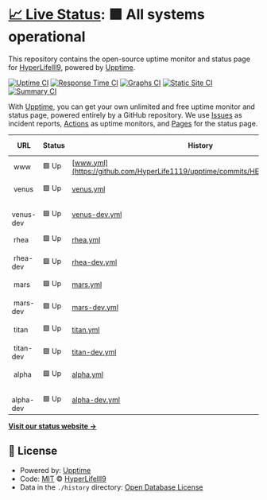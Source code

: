 # [📈 Live Status](https://HyperLife1119.github.io/upptime): <!--live status--> **🟩 All systems operational**

This repository contains the open-source uptime monitor and status page for [HyperLifelll9](onch.at), powered by [Upptime](https://github.com/upptime/upptime).

[![Uptime CI](https://github.com/HyperLife1119/upptime/workflows/Uptime%20CI/badge.svg)](https://github.com/HyperLife1119/upptime/actions?query=workflow%3A%22Uptime+CI%22)
[![Response Time CI](https://github.com/HyperLife1119/upptime/workflows/Response%20Time%20CI/badge.svg)](https://github.com/HyperLife1119/upptime/actions?query=workflow%3A%22Response+Time+CI%22)
[![Graphs CI](https://github.com/HyperLife1119/upptime/workflows/Graphs%20CI/badge.svg)](https://github.com/HyperLife1119/upptime/actions?query=workflow%3A%22Graphs+CI%22)
[![Static Site CI](https://github.com/HyperLife1119/upptime/workflows/Static%20Site%20CI/badge.svg)](https://github.com/HyperLife1119/upptime/actions?query=workflow%3A%22Static+Site+CI%22)
[![Summary CI](https://github.com/HyperLife1119/upptime/workflows/Summary%20CI/badge.svg)](https://github.com/HyperLife1119/upptime/actions?query=workflow%3A%22Summary+CI%22)

With [Upptime](https://upptime.js.org), you can get your own unlimited and free uptime monitor and status page, powered entirely by a GitHub repository. We use [Issues](https://github.com/HyperLife1119/upptime/issues) as incident reports, [Actions](https://github.com/HyperLife1119/upptime/actions) as uptime monitors, and [Pages](https://HyperLife1119.github.io/upptime) for the status page.

<!--start: status pages-->
<!-- This summary is generated by Upptime (https://github.com/upptime/upptime) -->
<!-- Do not edit this manually, your changes will be overwritten -->
<!-- prettier-ignore -->
| URL | Status | History | Response Time | Uptime |
| --- | ------ | ------- | ------------- | ------ |
| <img alt="" src="https://favicons.githubusercontent.com/null" height="13"> www | 🟩 Up | [www.yml](https://github.com/HyperLife1119/upptime/commits/HEAD/history/www.yml) | <details><summary><img alt="Response time graph" src="./graphs/www/response-time-week.png" height="20"> 954ms</summary><br><a href="https://HyperLife1119.github.io/upptime/history/www"><img alt="Response time 919" src="https://img.shields.io/endpoint?url=https%3A%2F%2Fraw.githubusercontent.com%2FHyperLife1119%2Fupptime%2FHEAD%2Fapi%2Fwww%2Fresponse-time.json"></a><br><a href="https://HyperLife1119.github.io/upptime/history/www"><img alt="24-hour response time 750" src="https://img.shields.io/endpoint?url=https%3A%2F%2Fraw.githubusercontent.com%2FHyperLife1119%2Fupptime%2FHEAD%2Fapi%2Fwww%2Fresponse-time-day.json"></a><br><a href="https://HyperLife1119.github.io/upptime/history/www"><img alt="7-day response time 954" src="https://img.shields.io/endpoint?url=https%3A%2F%2Fraw.githubusercontent.com%2FHyperLife1119%2Fupptime%2FHEAD%2Fapi%2Fwww%2Fresponse-time-week.json"></a><br><a href="https://HyperLife1119.github.io/upptime/history/www"><img alt="30-day response time 919" src="https://img.shields.io/endpoint?url=https%3A%2F%2Fraw.githubusercontent.com%2FHyperLife1119%2Fupptime%2FHEAD%2Fapi%2Fwww%2Fresponse-time-month.json"></a><br><a href="https://HyperLife1119.github.io/upptime/history/www"><img alt="1-year response time 919" src="https://img.shields.io/endpoint?url=https%3A%2F%2Fraw.githubusercontent.com%2FHyperLife1119%2Fupptime%2FHEAD%2Fapi%2Fwww%2Fresponse-time-year.json"></a></details> | <details><summary><a href="https://HyperLife1119.github.io/upptime/history/www">100.00%</a></summary><a href="https://HyperLife1119.github.io/upptime/history/www"><img alt="All-time uptime 99.89%" src="https://img.shields.io/endpoint?url=https%3A%2F%2Fraw.githubusercontent.com%2FHyperLife1119%2Fupptime%2FHEAD%2Fapi%2Fwww%2Fuptime.json"></a><br><a href="https://HyperLife1119.github.io/upptime/history/www"><img alt="24-hour uptime 100.00%" src="https://img.shields.io/endpoint?url=https%3A%2F%2Fraw.githubusercontent.com%2FHyperLife1119%2Fupptime%2FHEAD%2Fapi%2Fwww%2Fuptime-day.json"></a><br><a href="https://HyperLife1119.github.io/upptime/history/www"><img alt="7-day uptime 100.00%" src="https://img.shields.io/endpoint?url=https%3A%2F%2Fraw.githubusercontent.com%2FHyperLife1119%2Fupptime%2FHEAD%2Fapi%2Fwww%2Fuptime-week.json"></a><br><a href="https://HyperLife1119.github.io/upptime/history/www"><img alt="30-day uptime 99.89%" src="https://img.shields.io/endpoint?url=https%3A%2F%2Fraw.githubusercontent.com%2FHyperLife1119%2Fupptime%2FHEAD%2Fapi%2Fwww%2Fuptime-month.json"></a><br><a href="https://HyperLife1119.github.io/upptime/history/www"><img alt="1-year uptime 99.89%" src="https://img.shields.io/endpoint?url=https%3A%2F%2Fraw.githubusercontent.com%2FHyperLife1119%2Fupptime%2FHEAD%2Fapi%2Fwww%2Fuptime-year.json"></a></details>
| <img alt="" src="https://favicons.githubusercontent.com/null" height="13"> venus | 🟩 Up | [venus.yml](https://github.com/HyperLife1119/upptime/commits/HEAD/history/venus.yml) | <details><summary><img alt="Response time graph" src="./graphs/venus/response-time-week.png" height="20"> 909ms</summary><br><a href="https://HyperLife1119.github.io/upptime/history/venus"><img alt="Response time 954" src="https://img.shields.io/endpoint?url=https%3A%2F%2Fraw.githubusercontent.com%2FHyperLife1119%2Fupptime%2FHEAD%2Fapi%2Fvenus%2Fresponse-time.json"></a><br><a href="https://HyperLife1119.github.io/upptime/history/venus"><img alt="24-hour response time 680" src="https://img.shields.io/endpoint?url=https%3A%2F%2Fraw.githubusercontent.com%2FHyperLife1119%2Fupptime%2FHEAD%2Fapi%2Fvenus%2Fresponse-time-day.json"></a><br><a href="https://HyperLife1119.github.io/upptime/history/venus"><img alt="7-day response time 909" src="https://img.shields.io/endpoint?url=https%3A%2F%2Fraw.githubusercontent.com%2FHyperLife1119%2Fupptime%2FHEAD%2Fapi%2Fvenus%2Fresponse-time-week.json"></a><br><a href="https://HyperLife1119.github.io/upptime/history/venus"><img alt="30-day response time 954" src="https://img.shields.io/endpoint?url=https%3A%2F%2Fraw.githubusercontent.com%2FHyperLife1119%2Fupptime%2FHEAD%2Fapi%2Fvenus%2Fresponse-time-month.json"></a><br><a href="https://HyperLife1119.github.io/upptime/history/venus"><img alt="1-year response time 954" src="https://img.shields.io/endpoint?url=https%3A%2F%2Fraw.githubusercontent.com%2FHyperLife1119%2Fupptime%2FHEAD%2Fapi%2Fvenus%2Fresponse-time-year.json"></a></details> | <details><summary><a href="https://HyperLife1119.github.io/upptime/history/venus">100.00%</a></summary><a href="https://HyperLife1119.github.io/upptime/history/venus"><img alt="All-time uptime 100.00%" src="https://img.shields.io/endpoint?url=https%3A%2F%2Fraw.githubusercontent.com%2FHyperLife1119%2Fupptime%2FHEAD%2Fapi%2Fvenus%2Fuptime.json"></a><br><a href="https://HyperLife1119.github.io/upptime/history/venus"><img alt="24-hour uptime 100.00%" src="https://img.shields.io/endpoint?url=https%3A%2F%2Fraw.githubusercontent.com%2FHyperLife1119%2Fupptime%2FHEAD%2Fapi%2Fvenus%2Fuptime-day.json"></a><br><a href="https://HyperLife1119.github.io/upptime/history/venus"><img alt="7-day uptime 100.00%" src="https://img.shields.io/endpoint?url=https%3A%2F%2Fraw.githubusercontent.com%2FHyperLife1119%2Fupptime%2FHEAD%2Fapi%2Fvenus%2Fuptime-week.json"></a><br><a href="https://HyperLife1119.github.io/upptime/history/venus"><img alt="30-day uptime 100.00%" src="https://img.shields.io/endpoint?url=https%3A%2F%2Fraw.githubusercontent.com%2FHyperLife1119%2Fupptime%2FHEAD%2Fapi%2Fvenus%2Fuptime-month.json"></a><br><a href="https://HyperLife1119.github.io/upptime/history/venus"><img alt="1-year uptime 100.00%" src="https://img.shields.io/endpoint?url=https%3A%2F%2Fraw.githubusercontent.com%2FHyperLife1119%2Fupptime%2FHEAD%2Fapi%2Fvenus%2Fuptime-year.json"></a></details>
| <img alt="" src="https://favicons.githubusercontent.com/null" height="13"> venus-dev | 🟩 Up | [venus-dev.yml](https://github.com/HyperLife1119/upptime/commits/HEAD/history/venus-dev.yml) | <details><summary><img alt="Response time graph" src="./graphs/venus-dev/response-time-week.png" height="20"> 891ms</summary><br><a href="https://HyperLife1119.github.io/upptime/history/venus-dev"><img alt="Response time 927" src="https://img.shields.io/endpoint?url=https%3A%2F%2Fraw.githubusercontent.com%2FHyperLife1119%2Fupptime%2FHEAD%2Fapi%2Fvenus-dev%2Fresponse-time.json"></a><br><a href="https://HyperLife1119.github.io/upptime/history/venus-dev"><img alt="24-hour response time 833" src="https://img.shields.io/endpoint?url=https%3A%2F%2Fraw.githubusercontent.com%2FHyperLife1119%2Fupptime%2FHEAD%2Fapi%2Fvenus-dev%2Fresponse-time-day.json"></a><br><a href="https://HyperLife1119.github.io/upptime/history/venus-dev"><img alt="7-day response time 891" src="https://img.shields.io/endpoint?url=https%3A%2F%2Fraw.githubusercontent.com%2FHyperLife1119%2Fupptime%2FHEAD%2Fapi%2Fvenus-dev%2Fresponse-time-week.json"></a><br><a href="https://HyperLife1119.github.io/upptime/history/venus-dev"><img alt="30-day response time 927" src="https://img.shields.io/endpoint?url=https%3A%2F%2Fraw.githubusercontent.com%2FHyperLife1119%2Fupptime%2FHEAD%2Fapi%2Fvenus-dev%2Fresponse-time-month.json"></a><br><a href="https://HyperLife1119.github.io/upptime/history/venus-dev"><img alt="1-year response time 927" src="https://img.shields.io/endpoint?url=https%3A%2F%2Fraw.githubusercontent.com%2FHyperLife1119%2Fupptime%2FHEAD%2Fapi%2Fvenus-dev%2Fresponse-time-year.json"></a></details> | <details><summary><a href="https://HyperLife1119.github.io/upptime/history/venus-dev">100.00%</a></summary><a href="https://HyperLife1119.github.io/upptime/history/venus-dev"><img alt="All-time uptime 100.00%" src="https://img.shields.io/endpoint?url=https%3A%2F%2Fraw.githubusercontent.com%2FHyperLife1119%2Fupptime%2FHEAD%2Fapi%2Fvenus-dev%2Fuptime.json"></a><br><a href="https://HyperLife1119.github.io/upptime/history/venus-dev"><img alt="24-hour uptime 100.00%" src="https://img.shields.io/endpoint?url=https%3A%2F%2Fraw.githubusercontent.com%2FHyperLife1119%2Fupptime%2FHEAD%2Fapi%2Fvenus-dev%2Fuptime-day.json"></a><br><a href="https://HyperLife1119.github.io/upptime/history/venus-dev"><img alt="7-day uptime 100.00%" src="https://img.shields.io/endpoint?url=https%3A%2F%2Fraw.githubusercontent.com%2FHyperLife1119%2Fupptime%2FHEAD%2Fapi%2Fvenus-dev%2Fuptime-week.json"></a><br><a href="https://HyperLife1119.github.io/upptime/history/venus-dev"><img alt="30-day uptime 100.00%" src="https://img.shields.io/endpoint?url=https%3A%2F%2Fraw.githubusercontent.com%2FHyperLife1119%2Fupptime%2FHEAD%2Fapi%2Fvenus-dev%2Fuptime-month.json"></a><br><a href="https://HyperLife1119.github.io/upptime/history/venus-dev"><img alt="1-year uptime 100.00%" src="https://img.shields.io/endpoint?url=https%3A%2F%2Fraw.githubusercontent.com%2FHyperLife1119%2Fupptime%2FHEAD%2Fapi%2Fvenus-dev%2Fuptime-year.json"></a></details>
| <img alt="" src="https://favicons.githubusercontent.com/null" height="13"> rhea | 🟩 Up | [rhea.yml](https://github.com/HyperLife1119/upptime/commits/HEAD/history/rhea.yml) | <details><summary><img alt="Response time graph" src="./graphs/rhea/response-time-week.png" height="20"> 906ms</summary><br><a href="https://HyperLife1119.github.io/upptime/history/rhea"><img alt="Response time 883" src="https://img.shields.io/endpoint?url=https%3A%2F%2Fraw.githubusercontent.com%2FHyperLife1119%2Fupptime%2FHEAD%2Fapi%2Frhea%2Fresponse-time.json"></a><br><a href="https://HyperLife1119.github.io/upptime/history/rhea"><img alt="24-hour response time 686" src="https://img.shields.io/endpoint?url=https%3A%2F%2Fraw.githubusercontent.com%2FHyperLife1119%2Fupptime%2FHEAD%2Fapi%2Frhea%2Fresponse-time-day.json"></a><br><a href="https://HyperLife1119.github.io/upptime/history/rhea"><img alt="7-day response time 906" src="https://img.shields.io/endpoint?url=https%3A%2F%2Fraw.githubusercontent.com%2FHyperLife1119%2Fupptime%2FHEAD%2Fapi%2Frhea%2Fresponse-time-week.json"></a><br><a href="https://HyperLife1119.github.io/upptime/history/rhea"><img alt="30-day response time 883" src="https://img.shields.io/endpoint?url=https%3A%2F%2Fraw.githubusercontent.com%2FHyperLife1119%2Fupptime%2FHEAD%2Fapi%2Frhea%2Fresponse-time-month.json"></a><br><a href="https://HyperLife1119.github.io/upptime/history/rhea"><img alt="1-year response time 883" src="https://img.shields.io/endpoint?url=https%3A%2F%2Fraw.githubusercontent.com%2FHyperLife1119%2Fupptime%2FHEAD%2Fapi%2Frhea%2Fresponse-time-year.json"></a></details> | <details><summary><a href="https://HyperLife1119.github.io/upptime/history/rhea">100.00%</a></summary><a href="https://HyperLife1119.github.io/upptime/history/rhea"><img alt="All-time uptime 100.00%" src="https://img.shields.io/endpoint?url=https%3A%2F%2Fraw.githubusercontent.com%2FHyperLife1119%2Fupptime%2FHEAD%2Fapi%2Frhea%2Fuptime.json"></a><br><a href="https://HyperLife1119.github.io/upptime/history/rhea"><img alt="24-hour uptime 100.00%" src="https://img.shields.io/endpoint?url=https%3A%2F%2Fraw.githubusercontent.com%2FHyperLife1119%2Fupptime%2FHEAD%2Fapi%2Frhea%2Fuptime-day.json"></a><br><a href="https://HyperLife1119.github.io/upptime/history/rhea"><img alt="7-day uptime 100.00%" src="https://img.shields.io/endpoint?url=https%3A%2F%2Fraw.githubusercontent.com%2FHyperLife1119%2Fupptime%2FHEAD%2Fapi%2Frhea%2Fuptime-week.json"></a><br><a href="https://HyperLife1119.github.io/upptime/history/rhea"><img alt="30-day uptime 100.00%" src="https://img.shields.io/endpoint?url=https%3A%2F%2Fraw.githubusercontent.com%2FHyperLife1119%2Fupptime%2FHEAD%2Fapi%2Frhea%2Fuptime-month.json"></a><br><a href="https://HyperLife1119.github.io/upptime/history/rhea"><img alt="1-year uptime 100.00%" src="https://img.shields.io/endpoint?url=https%3A%2F%2Fraw.githubusercontent.com%2FHyperLife1119%2Fupptime%2FHEAD%2Fapi%2Frhea%2Fuptime-year.json"></a></details>
| <img alt="" src="https://favicons.githubusercontent.com/null" height="13"> rhea-dev | 🟩 Up | [rhea-dev.yml](https://github.com/HyperLife1119/upptime/commits/HEAD/history/rhea-dev.yml) | <details><summary><img alt="Response time graph" src="./graphs/rhea-dev/response-time-week.png" height="20"> 908ms</summary><br><a href="https://HyperLife1119.github.io/upptime/history/rhea-dev"><img alt="Response time 980" src="https://img.shields.io/endpoint?url=https%3A%2F%2Fraw.githubusercontent.com%2FHyperLife1119%2Fupptime%2FHEAD%2Fapi%2Frhea-dev%2Fresponse-time.json"></a><br><a href="https://HyperLife1119.github.io/upptime/history/rhea-dev"><img alt="24-hour response time 823" src="https://img.shields.io/endpoint?url=https%3A%2F%2Fraw.githubusercontent.com%2FHyperLife1119%2Fupptime%2FHEAD%2Fapi%2Frhea-dev%2Fresponse-time-day.json"></a><br><a href="https://HyperLife1119.github.io/upptime/history/rhea-dev"><img alt="7-day response time 908" src="https://img.shields.io/endpoint?url=https%3A%2F%2Fraw.githubusercontent.com%2FHyperLife1119%2Fupptime%2FHEAD%2Fapi%2Frhea-dev%2Fresponse-time-week.json"></a><br><a href="https://HyperLife1119.github.io/upptime/history/rhea-dev"><img alt="30-day response time 980" src="https://img.shields.io/endpoint?url=https%3A%2F%2Fraw.githubusercontent.com%2FHyperLife1119%2Fupptime%2FHEAD%2Fapi%2Frhea-dev%2Fresponse-time-month.json"></a><br><a href="https://HyperLife1119.github.io/upptime/history/rhea-dev"><img alt="1-year response time 980" src="https://img.shields.io/endpoint?url=https%3A%2F%2Fraw.githubusercontent.com%2FHyperLife1119%2Fupptime%2FHEAD%2Fapi%2Frhea-dev%2Fresponse-time-year.json"></a></details> | <details><summary><a href="https://HyperLife1119.github.io/upptime/history/rhea-dev">100.00%</a></summary><a href="https://HyperLife1119.github.io/upptime/history/rhea-dev"><img alt="All-time uptime 99.92%" src="https://img.shields.io/endpoint?url=https%3A%2F%2Fraw.githubusercontent.com%2FHyperLife1119%2Fupptime%2FHEAD%2Fapi%2Frhea-dev%2Fuptime.json"></a><br><a href="https://HyperLife1119.github.io/upptime/history/rhea-dev"><img alt="24-hour uptime 100.00%" src="https://img.shields.io/endpoint?url=https%3A%2F%2Fraw.githubusercontent.com%2FHyperLife1119%2Fupptime%2FHEAD%2Fapi%2Frhea-dev%2Fuptime-day.json"></a><br><a href="https://HyperLife1119.github.io/upptime/history/rhea-dev"><img alt="7-day uptime 100.00%" src="https://img.shields.io/endpoint?url=https%3A%2F%2Fraw.githubusercontent.com%2FHyperLife1119%2Fupptime%2FHEAD%2Fapi%2Frhea-dev%2Fuptime-week.json"></a><br><a href="https://HyperLife1119.github.io/upptime/history/rhea-dev"><img alt="30-day uptime 99.92%" src="https://img.shields.io/endpoint?url=https%3A%2F%2Fraw.githubusercontent.com%2FHyperLife1119%2Fupptime%2FHEAD%2Fapi%2Frhea-dev%2Fuptime-month.json"></a><br><a href="https://HyperLife1119.github.io/upptime/history/rhea-dev"><img alt="1-year uptime 99.92%" src="https://img.shields.io/endpoint?url=https%3A%2F%2Fraw.githubusercontent.com%2FHyperLife1119%2Fupptime%2FHEAD%2Fapi%2Frhea-dev%2Fuptime-year.json"></a></details>
| <img alt="" src="https://favicons.githubusercontent.com/null" height="13"> mars | 🟩 Up | [mars.yml](https://github.com/HyperLife1119/upptime/commits/HEAD/history/mars.yml) | <details><summary><img alt="Response time graph" src="./graphs/mars/response-time-week.png" height="20"> 919ms</summary><br><a href="https://HyperLife1119.github.io/upptime/history/mars"><img alt="Response time 886" src="https://img.shields.io/endpoint?url=https%3A%2F%2Fraw.githubusercontent.com%2FHyperLife1119%2Fupptime%2FHEAD%2Fapi%2Fmars%2Fresponse-time.json"></a><br><a href="https://HyperLife1119.github.io/upptime/history/mars"><img alt="24-hour response time 676" src="https://img.shields.io/endpoint?url=https%3A%2F%2Fraw.githubusercontent.com%2FHyperLife1119%2Fupptime%2FHEAD%2Fapi%2Fmars%2Fresponse-time-day.json"></a><br><a href="https://HyperLife1119.github.io/upptime/history/mars"><img alt="7-day response time 919" src="https://img.shields.io/endpoint?url=https%3A%2F%2Fraw.githubusercontent.com%2FHyperLife1119%2Fupptime%2FHEAD%2Fapi%2Fmars%2Fresponse-time-week.json"></a><br><a href="https://HyperLife1119.github.io/upptime/history/mars"><img alt="30-day response time 886" src="https://img.shields.io/endpoint?url=https%3A%2F%2Fraw.githubusercontent.com%2FHyperLife1119%2Fupptime%2FHEAD%2Fapi%2Fmars%2Fresponse-time-month.json"></a><br><a href="https://HyperLife1119.github.io/upptime/history/mars"><img alt="1-year response time 886" src="https://img.shields.io/endpoint?url=https%3A%2F%2Fraw.githubusercontent.com%2FHyperLife1119%2Fupptime%2FHEAD%2Fapi%2Fmars%2Fresponse-time-year.json"></a></details> | <details><summary><a href="https://HyperLife1119.github.io/upptime/history/mars">100.00%</a></summary><a href="https://HyperLife1119.github.io/upptime/history/mars"><img alt="All-time uptime 100.00%" src="https://img.shields.io/endpoint?url=https%3A%2F%2Fraw.githubusercontent.com%2FHyperLife1119%2Fupptime%2FHEAD%2Fapi%2Fmars%2Fuptime.json"></a><br><a href="https://HyperLife1119.github.io/upptime/history/mars"><img alt="24-hour uptime 100.00%" src="https://img.shields.io/endpoint?url=https%3A%2F%2Fraw.githubusercontent.com%2FHyperLife1119%2Fupptime%2FHEAD%2Fapi%2Fmars%2Fuptime-day.json"></a><br><a href="https://HyperLife1119.github.io/upptime/history/mars"><img alt="7-day uptime 100.00%" src="https://img.shields.io/endpoint?url=https%3A%2F%2Fraw.githubusercontent.com%2FHyperLife1119%2Fupptime%2FHEAD%2Fapi%2Fmars%2Fuptime-week.json"></a><br><a href="https://HyperLife1119.github.io/upptime/history/mars"><img alt="30-day uptime 100.00%" src="https://img.shields.io/endpoint?url=https%3A%2F%2Fraw.githubusercontent.com%2FHyperLife1119%2Fupptime%2FHEAD%2Fapi%2Fmars%2Fuptime-month.json"></a><br><a href="https://HyperLife1119.github.io/upptime/history/mars"><img alt="1-year uptime 100.00%" src="https://img.shields.io/endpoint?url=https%3A%2F%2Fraw.githubusercontent.com%2FHyperLife1119%2Fupptime%2FHEAD%2Fapi%2Fmars%2Fuptime-year.json"></a></details>
| <img alt="" src="https://favicons.githubusercontent.com/null" height="13"> mars-dev | 🟩 Up | [mars-dev.yml](https://github.com/HyperLife1119/upptime/commits/HEAD/history/mars-dev.yml) | <details><summary><img alt="Response time graph" src="./graphs/mars-dev/response-time-week.png" height="20"> 901ms</summary><br><a href="https://HyperLife1119.github.io/upptime/history/mars-dev"><img alt="Response time 899" src="https://img.shields.io/endpoint?url=https%3A%2F%2Fraw.githubusercontent.com%2FHyperLife1119%2Fupptime%2FHEAD%2Fapi%2Fmars-dev%2Fresponse-time.json"></a><br><a href="https://HyperLife1119.github.io/upptime/history/mars-dev"><img alt="24-hour response time 867" src="https://img.shields.io/endpoint?url=https%3A%2F%2Fraw.githubusercontent.com%2FHyperLife1119%2Fupptime%2FHEAD%2Fapi%2Fmars-dev%2Fresponse-time-day.json"></a><br><a href="https://HyperLife1119.github.io/upptime/history/mars-dev"><img alt="7-day response time 901" src="https://img.shields.io/endpoint?url=https%3A%2F%2Fraw.githubusercontent.com%2FHyperLife1119%2Fupptime%2FHEAD%2Fapi%2Fmars-dev%2Fresponse-time-week.json"></a><br><a href="https://HyperLife1119.github.io/upptime/history/mars-dev"><img alt="30-day response time 899" src="https://img.shields.io/endpoint?url=https%3A%2F%2Fraw.githubusercontent.com%2FHyperLife1119%2Fupptime%2FHEAD%2Fapi%2Fmars-dev%2Fresponse-time-month.json"></a><br><a href="https://HyperLife1119.github.io/upptime/history/mars-dev"><img alt="1-year response time 899" src="https://img.shields.io/endpoint?url=https%3A%2F%2Fraw.githubusercontent.com%2FHyperLife1119%2Fupptime%2FHEAD%2Fapi%2Fmars-dev%2Fresponse-time-year.json"></a></details> | <details><summary><a href="https://HyperLife1119.github.io/upptime/history/mars-dev">100.00%</a></summary><a href="https://HyperLife1119.github.io/upptime/history/mars-dev"><img alt="All-time uptime 100.00%" src="https://img.shields.io/endpoint?url=https%3A%2F%2Fraw.githubusercontent.com%2FHyperLife1119%2Fupptime%2FHEAD%2Fapi%2Fmars-dev%2Fuptime.json"></a><br><a href="https://HyperLife1119.github.io/upptime/history/mars-dev"><img alt="24-hour uptime 100.00%" src="https://img.shields.io/endpoint?url=https%3A%2F%2Fraw.githubusercontent.com%2FHyperLife1119%2Fupptime%2FHEAD%2Fapi%2Fmars-dev%2Fuptime-day.json"></a><br><a href="https://HyperLife1119.github.io/upptime/history/mars-dev"><img alt="7-day uptime 100.00%" src="https://img.shields.io/endpoint?url=https%3A%2F%2Fraw.githubusercontent.com%2FHyperLife1119%2Fupptime%2FHEAD%2Fapi%2Fmars-dev%2Fuptime-week.json"></a><br><a href="https://HyperLife1119.github.io/upptime/history/mars-dev"><img alt="30-day uptime 100.00%" src="https://img.shields.io/endpoint?url=https%3A%2F%2Fraw.githubusercontent.com%2FHyperLife1119%2Fupptime%2FHEAD%2Fapi%2Fmars-dev%2Fuptime-month.json"></a><br><a href="https://HyperLife1119.github.io/upptime/history/mars-dev"><img alt="1-year uptime 100.00%" src="https://img.shields.io/endpoint?url=https%3A%2F%2Fraw.githubusercontent.com%2FHyperLife1119%2Fupptime%2FHEAD%2Fapi%2Fmars-dev%2Fuptime-year.json"></a></details>
| <img alt="" src="https://favicons.githubusercontent.com/null" height="13"> titan | 🟩 Up | [titan.yml](https://github.com/HyperLife1119/upptime/commits/HEAD/history/titan.yml) | <details><summary><img alt="Response time graph" src="./graphs/titan/response-time-week.png" height="20"> 882ms</summary><br><a href="https://HyperLife1119.github.io/upptime/history/titan"><img alt="Response time 872" src="https://img.shields.io/endpoint?url=https%3A%2F%2Fraw.githubusercontent.com%2FHyperLife1119%2Fupptime%2FHEAD%2Fapi%2Ftitan%2Fresponse-time.json"></a><br><a href="https://HyperLife1119.github.io/upptime/history/titan"><img alt="24-hour response time 715" src="https://img.shields.io/endpoint?url=https%3A%2F%2Fraw.githubusercontent.com%2FHyperLife1119%2Fupptime%2FHEAD%2Fapi%2Ftitan%2Fresponse-time-day.json"></a><br><a href="https://HyperLife1119.github.io/upptime/history/titan"><img alt="7-day response time 882" src="https://img.shields.io/endpoint?url=https%3A%2F%2Fraw.githubusercontent.com%2FHyperLife1119%2Fupptime%2FHEAD%2Fapi%2Ftitan%2Fresponse-time-week.json"></a><br><a href="https://HyperLife1119.github.io/upptime/history/titan"><img alt="30-day response time 872" src="https://img.shields.io/endpoint?url=https%3A%2F%2Fraw.githubusercontent.com%2FHyperLife1119%2Fupptime%2FHEAD%2Fapi%2Ftitan%2Fresponse-time-month.json"></a><br><a href="https://HyperLife1119.github.io/upptime/history/titan"><img alt="1-year response time 872" src="https://img.shields.io/endpoint?url=https%3A%2F%2Fraw.githubusercontent.com%2FHyperLife1119%2Fupptime%2FHEAD%2Fapi%2Ftitan%2Fresponse-time-year.json"></a></details> | <details><summary><a href="https://HyperLife1119.github.io/upptime/history/titan">100.00%</a></summary><a href="https://HyperLife1119.github.io/upptime/history/titan"><img alt="All-time uptime 100.00%" src="https://img.shields.io/endpoint?url=https%3A%2F%2Fraw.githubusercontent.com%2FHyperLife1119%2Fupptime%2FHEAD%2Fapi%2Ftitan%2Fuptime.json"></a><br><a href="https://HyperLife1119.github.io/upptime/history/titan"><img alt="24-hour uptime 100.00%" src="https://img.shields.io/endpoint?url=https%3A%2F%2Fraw.githubusercontent.com%2FHyperLife1119%2Fupptime%2FHEAD%2Fapi%2Ftitan%2Fuptime-day.json"></a><br><a href="https://HyperLife1119.github.io/upptime/history/titan"><img alt="7-day uptime 100.00%" src="https://img.shields.io/endpoint?url=https%3A%2F%2Fraw.githubusercontent.com%2FHyperLife1119%2Fupptime%2FHEAD%2Fapi%2Ftitan%2Fuptime-week.json"></a><br><a href="https://HyperLife1119.github.io/upptime/history/titan"><img alt="30-day uptime 100.00%" src="https://img.shields.io/endpoint?url=https%3A%2F%2Fraw.githubusercontent.com%2FHyperLife1119%2Fupptime%2FHEAD%2Fapi%2Ftitan%2Fuptime-month.json"></a><br><a href="https://HyperLife1119.github.io/upptime/history/titan"><img alt="1-year uptime 100.00%" src="https://img.shields.io/endpoint?url=https%3A%2F%2Fraw.githubusercontent.com%2FHyperLife1119%2Fupptime%2FHEAD%2Fapi%2Ftitan%2Fuptime-year.json"></a></details>
| <img alt="" src="https://favicons.githubusercontent.com/null" height="13"> titan-dev | 🟩 Up | [titan-dev.yml](https://github.com/HyperLife1119/upptime/commits/HEAD/history/titan-dev.yml) | <details><summary><img alt="Response time graph" src="./graphs/titan-dev/response-time-week.png" height="20"> 929ms</summary><br><a href="https://HyperLife1119.github.io/upptime/history/titan-dev"><img alt="Response time 893" src="https://img.shields.io/endpoint?url=https%3A%2F%2Fraw.githubusercontent.com%2FHyperLife1119%2Fupptime%2FHEAD%2Fapi%2Ftitan-dev%2Fresponse-time.json"></a><br><a href="https://HyperLife1119.github.io/upptime/history/titan-dev"><img alt="24-hour response time 934" src="https://img.shields.io/endpoint?url=https%3A%2F%2Fraw.githubusercontent.com%2FHyperLife1119%2Fupptime%2FHEAD%2Fapi%2Ftitan-dev%2Fresponse-time-day.json"></a><br><a href="https://HyperLife1119.github.io/upptime/history/titan-dev"><img alt="7-day response time 929" src="https://img.shields.io/endpoint?url=https%3A%2F%2Fraw.githubusercontent.com%2FHyperLife1119%2Fupptime%2FHEAD%2Fapi%2Ftitan-dev%2Fresponse-time-week.json"></a><br><a href="https://HyperLife1119.github.io/upptime/history/titan-dev"><img alt="30-day response time 893" src="https://img.shields.io/endpoint?url=https%3A%2F%2Fraw.githubusercontent.com%2FHyperLife1119%2Fupptime%2FHEAD%2Fapi%2Ftitan-dev%2Fresponse-time-month.json"></a><br><a href="https://HyperLife1119.github.io/upptime/history/titan-dev"><img alt="1-year response time 893" src="https://img.shields.io/endpoint?url=https%3A%2F%2Fraw.githubusercontent.com%2FHyperLife1119%2Fupptime%2FHEAD%2Fapi%2Ftitan-dev%2Fresponse-time-year.json"></a></details> | <details><summary><a href="https://HyperLife1119.github.io/upptime/history/titan-dev">100.00%</a></summary><a href="https://HyperLife1119.github.io/upptime/history/titan-dev"><img alt="All-time uptime 100.00%" src="https://img.shields.io/endpoint?url=https%3A%2F%2Fraw.githubusercontent.com%2FHyperLife1119%2Fupptime%2FHEAD%2Fapi%2Ftitan-dev%2Fuptime.json"></a><br><a href="https://HyperLife1119.github.io/upptime/history/titan-dev"><img alt="24-hour uptime 100.00%" src="https://img.shields.io/endpoint?url=https%3A%2F%2Fraw.githubusercontent.com%2FHyperLife1119%2Fupptime%2FHEAD%2Fapi%2Ftitan-dev%2Fuptime-day.json"></a><br><a href="https://HyperLife1119.github.io/upptime/history/titan-dev"><img alt="7-day uptime 100.00%" src="https://img.shields.io/endpoint?url=https%3A%2F%2Fraw.githubusercontent.com%2FHyperLife1119%2Fupptime%2FHEAD%2Fapi%2Ftitan-dev%2Fuptime-week.json"></a><br><a href="https://HyperLife1119.github.io/upptime/history/titan-dev"><img alt="30-day uptime 100.00%" src="https://img.shields.io/endpoint?url=https%3A%2F%2Fraw.githubusercontent.com%2FHyperLife1119%2Fupptime%2FHEAD%2Fapi%2Ftitan-dev%2Fuptime-month.json"></a><br><a href="https://HyperLife1119.github.io/upptime/history/titan-dev"><img alt="1-year uptime 100.00%" src="https://img.shields.io/endpoint?url=https%3A%2F%2Fraw.githubusercontent.com%2FHyperLife1119%2Fupptime%2FHEAD%2Fapi%2Ftitan-dev%2Fuptime-year.json"></a></details>
| <img alt="" src="https://favicons.githubusercontent.com/null" height="13"> alpha | 🟩 Up | [alpha.yml](https://github.com/HyperLife1119/upptime/commits/HEAD/history/alpha.yml) | <details><summary><img alt="Response time graph" src="./graphs/alpha/response-time-week.png" height="20"> 1021ms</summary><br><a href="https://HyperLife1119.github.io/upptime/history/alpha"><img alt="Response time 937" src="https://img.shields.io/endpoint?url=https%3A%2F%2Fraw.githubusercontent.com%2FHyperLife1119%2Fupptime%2FHEAD%2Fapi%2Falpha%2Fresponse-time.json"></a><br><a href="https://HyperLife1119.github.io/upptime/history/alpha"><img alt="24-hour response time 733" src="https://img.shields.io/endpoint?url=https%3A%2F%2Fraw.githubusercontent.com%2FHyperLife1119%2Fupptime%2FHEAD%2Fapi%2Falpha%2Fresponse-time-day.json"></a><br><a href="https://HyperLife1119.github.io/upptime/history/alpha"><img alt="7-day response time 1021" src="https://img.shields.io/endpoint?url=https%3A%2F%2Fraw.githubusercontent.com%2FHyperLife1119%2Fupptime%2FHEAD%2Fapi%2Falpha%2Fresponse-time-week.json"></a><br><a href="https://HyperLife1119.github.io/upptime/history/alpha"><img alt="30-day response time 937" src="https://img.shields.io/endpoint?url=https%3A%2F%2Fraw.githubusercontent.com%2FHyperLife1119%2Fupptime%2FHEAD%2Fapi%2Falpha%2Fresponse-time-month.json"></a><br><a href="https://HyperLife1119.github.io/upptime/history/alpha"><img alt="1-year response time 937" src="https://img.shields.io/endpoint?url=https%3A%2F%2Fraw.githubusercontent.com%2FHyperLife1119%2Fupptime%2FHEAD%2Fapi%2Falpha%2Fresponse-time-year.json"></a></details> | <details><summary><a href="https://HyperLife1119.github.io/upptime/history/alpha">100.00%</a></summary><a href="https://HyperLife1119.github.io/upptime/history/alpha"><img alt="All-time uptime 100.00%" src="https://img.shields.io/endpoint?url=https%3A%2F%2Fraw.githubusercontent.com%2FHyperLife1119%2Fupptime%2FHEAD%2Fapi%2Falpha%2Fuptime.json"></a><br><a href="https://HyperLife1119.github.io/upptime/history/alpha"><img alt="24-hour uptime 100.00%" src="https://img.shields.io/endpoint?url=https%3A%2F%2Fraw.githubusercontent.com%2FHyperLife1119%2Fupptime%2FHEAD%2Fapi%2Falpha%2Fuptime-day.json"></a><br><a href="https://HyperLife1119.github.io/upptime/history/alpha"><img alt="7-day uptime 100.00%" src="https://img.shields.io/endpoint?url=https%3A%2F%2Fraw.githubusercontent.com%2FHyperLife1119%2Fupptime%2FHEAD%2Fapi%2Falpha%2Fuptime-week.json"></a><br><a href="https://HyperLife1119.github.io/upptime/history/alpha"><img alt="30-day uptime 100.00%" src="https://img.shields.io/endpoint?url=https%3A%2F%2Fraw.githubusercontent.com%2FHyperLife1119%2Fupptime%2FHEAD%2Fapi%2Falpha%2Fuptime-month.json"></a><br><a href="https://HyperLife1119.github.io/upptime/history/alpha"><img alt="1-year uptime 100.00%" src="https://img.shields.io/endpoint?url=https%3A%2F%2Fraw.githubusercontent.com%2FHyperLife1119%2Fupptime%2FHEAD%2Fapi%2Falpha%2Fuptime-year.json"></a></details>
| <img alt="" src="https://favicons.githubusercontent.com/null" height="13"> alpha-dev | 🟩 Up | [alpha-dev.yml](https://github.com/HyperLife1119/upptime/commits/HEAD/history/alpha-dev.yml) | <details><summary><img alt="Response time graph" src="./graphs/alpha-dev/response-time-week.png" height="20"> 915ms</summary><br><a href="https://HyperLife1119.github.io/upptime/history/alpha-dev"><img alt="Response time 884" src="https://img.shields.io/endpoint?url=https%3A%2F%2Fraw.githubusercontent.com%2FHyperLife1119%2Fupptime%2FHEAD%2Fapi%2Falpha-dev%2Fresponse-time.json"></a><br><a href="https://HyperLife1119.github.io/upptime/history/alpha-dev"><img alt="24-hour response time 828" src="https://img.shields.io/endpoint?url=https%3A%2F%2Fraw.githubusercontent.com%2FHyperLife1119%2Fupptime%2FHEAD%2Fapi%2Falpha-dev%2Fresponse-time-day.json"></a><br><a href="https://HyperLife1119.github.io/upptime/history/alpha-dev"><img alt="7-day response time 915" src="https://img.shields.io/endpoint?url=https%3A%2F%2Fraw.githubusercontent.com%2FHyperLife1119%2Fupptime%2FHEAD%2Fapi%2Falpha-dev%2Fresponse-time-week.json"></a><br><a href="https://HyperLife1119.github.io/upptime/history/alpha-dev"><img alt="30-day response time 884" src="https://img.shields.io/endpoint?url=https%3A%2F%2Fraw.githubusercontent.com%2FHyperLife1119%2Fupptime%2FHEAD%2Fapi%2Falpha-dev%2Fresponse-time-month.json"></a><br><a href="https://HyperLife1119.github.io/upptime/history/alpha-dev"><img alt="1-year response time 884" src="https://img.shields.io/endpoint?url=https%3A%2F%2Fraw.githubusercontent.com%2FHyperLife1119%2Fupptime%2FHEAD%2Fapi%2Falpha-dev%2Fresponse-time-year.json"></a></details> | <details><summary><a href="https://HyperLife1119.github.io/upptime/history/alpha-dev">100.00%</a></summary><a href="https://HyperLife1119.github.io/upptime/history/alpha-dev"><img alt="All-time uptime 100.00%" src="https://img.shields.io/endpoint?url=https%3A%2F%2Fraw.githubusercontent.com%2FHyperLife1119%2Fupptime%2FHEAD%2Fapi%2Falpha-dev%2Fuptime.json"></a><br><a href="https://HyperLife1119.github.io/upptime/history/alpha-dev"><img alt="24-hour uptime 100.00%" src="https://img.shields.io/endpoint?url=https%3A%2F%2Fraw.githubusercontent.com%2FHyperLife1119%2Fupptime%2FHEAD%2Fapi%2Falpha-dev%2Fuptime-day.json"></a><br><a href="https://HyperLife1119.github.io/upptime/history/alpha-dev"><img alt="7-day uptime 100.00%" src="https://img.shields.io/endpoint?url=https%3A%2F%2Fraw.githubusercontent.com%2FHyperLife1119%2Fupptime%2FHEAD%2Fapi%2Falpha-dev%2Fuptime-week.json"></a><br><a href="https://HyperLife1119.github.io/upptime/history/alpha-dev"><img alt="30-day uptime 100.00%" src="https://img.shields.io/endpoint?url=https%3A%2F%2Fraw.githubusercontent.com%2FHyperLife1119%2Fupptime%2FHEAD%2Fapi%2Falpha-dev%2Fuptime-month.json"></a><br><a href="https://HyperLife1119.github.io/upptime/history/alpha-dev"><img alt="1-year uptime 100.00%" src="https://img.shields.io/endpoint?url=https%3A%2F%2Fraw.githubusercontent.com%2FHyperLife1119%2Fupptime%2FHEAD%2Fapi%2Falpha-dev%2Fuptime-year.json"></a></details>

<!--end: status pages-->

[**Visit our status website →**](https://HyperLife1119.github.io/upptime)

## 📄 License

- Powered by: [Upptime](https://github.com/upptime/upptime)
- Code: [MIT](./LICENSE) © [HyperLifelll9](onch.at)
- Data in the `./history` directory: [Open Database License](https://opendatacommons.org/licenses/odbl/1-0/)
